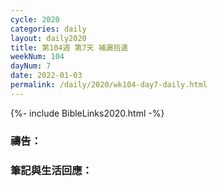 ```yaml
---
cycle: 2020
categories: daily
layout: daily2020
title: 第104週 第7天 補漏拾遺
weekNum: 104
dayNum: 7
date: 2022-01-03
permalink: /daily/2020/wk104-day7-daily.html
---
```


{%- include BibleLinks2020.html -%}

### 禱告：

### 筆記與生活回應：
